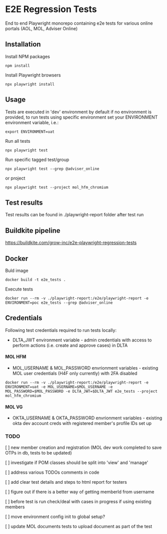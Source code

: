 # E2E Regression Tests

End to end Playwright monorepo containing e2e tests for various online portals (AOL, MOL, Adviser Online)

## Installation
Install NPM packages
```
npm install 
```

Install Playwright browsers
```
npx playwright install
```

## Usage

Tests are executed in 'dev' environment by default if no environment is provided, to run tests using specific environment set your ENVIRONMENT environment variable, i.e.:

```
export ENVIRONMENT=uat
```

Run all tests
```
npx playwright test
```

Run specific tagged test/group
```
npx playwright test --grep @adviser_online
```

or project
```
npx playwright test --project mol_hfm_chromium
```

## Test results
Test results can be found in ./playwright-report folder after test run

## Buildkite pipeline
https://buildkite.com/grow-inc/e2e-playwright-regression-tests

## Docker

Buld image
```
docker build -t e2e_tests .  
```

Execute tests
```
docker run --rm -v ./playwright-report:/e2e/playwright-report -e ENVIRONMENT=poc e2e_tests --grep @adviser_online
```

## Credentials

Following test credentials required to run tests locally:

* DLTA_JWT environment variable - admin credentials with access to perform actions (i.e. create and approve cases) in DLTA

#### MOL HFM

* MOL_USERNAME & MOL_PASSWORD envrionment variables - existing MOL user credentials (H4F only currently) with 2FA disabled 

```
docker run --rm -v ./playwright-report:/e2e/playwright-report -e ENVIRONMENT=uat -e MOL_USERNAME=$MOL_USERNAME -e MOL_PASSWORD=$MOL_PASSWORD -e DLTA_JWT=$DLTA_JWT e2e_tests --project mol_hfm_chromium
```

#### MOL VG

* OKTA_USERNAME & OKTA_PASSWORD envrionment variables - existing okta dev account creds with registered member's profile IDs set up

### TODO
[ ] new member creation and registration (MOL dev work completed to save OTPs in db, tests to be updated)

[ ] investigate if POM classes should be split into 'view' and 'manage'

[ ] address various TODOs comments in code

[ ] add clear test details and steps to html report for testers

[ ] figure out if there is a better way of getting memberId from username

[ ] before test is run check/deal with cases in progress if using existing members

[ ] move environment config init to global setup?

[ ] update MOL documents tests to upload document as part of the test 